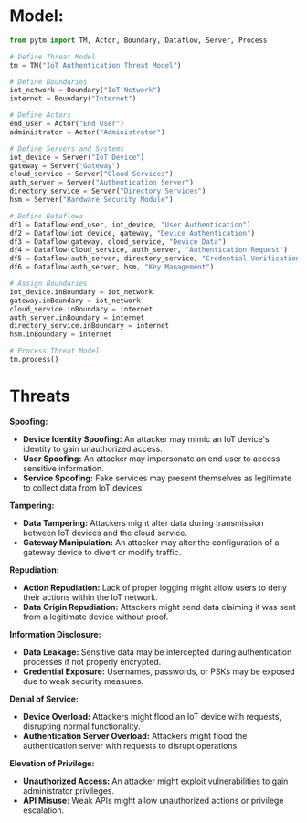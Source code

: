 # Model:

```python
from pytm import TM, Actor, Boundary, Dataflow, Server, Process

# Define Threat Model
tm = TM("IoT Authentication Threat Model")

# Define Boundaries
iot_network = Boundary("IoT Network")
internet = Boundary("Internet")

# Define Actors
end_user = Actor("End User")
administrator = Actor("Administrator")

# Define Servers and Systems
iot_device = Server("IoT Device")
gateway = Server("Gateway")
cloud_service = Server("Cloud Services")
auth_server = Server("Authentication Server")
directory_service = Server("Directory Services")
hsm = Server("Hardware Security Module")

# Define Dataflows
df1 = Dataflow(end_user, iot_device, "User Authentication")
df2 = Dataflow(iot_device, gateway, "Device Authentication")
df3 = Dataflow(gateway, cloud_service, "Device Data")
df4 = Dataflow(cloud_service, auth_server, "Authentication Request")
df5 = Dataflow(auth_server, directory_service, "Credential Verification")
df6 = Dataflow(auth_server, hsm, "Key Management")

# Assign Boundaries
iot_device.inBoundary = iot_network
gateway.inBoundary = iot_network
cloud_service.inBoundary = internet
auth_server.inBoundary = internet
directory_service.inBoundary = internet
hsm.inBoundary = internet

# Process Threat Model
tm.process()
```

# Threats

**Spoofing:**

- **Device Identity Spoofing:** An attacker may mimic an IoT device's identity to gain unauthorized access.
- **User Spoofing:** An attacker may impersonate an end user to access sensitive information.
- **Service Spoofing:** Fake services may present themselves as legitimate to collect data from IoT devices.

**Tampering:**

- **Data Tampering:** Attackers might alter data during transmission between IoT devices and the cloud service.
- **Gateway Manipulation:** An attacker may alter the configuration of a gateway device to divert or modify traffic.

**Repudiation:**

- **Action Repudiation:** Lack of proper logging might allow users to deny their actions within the IoT network.
- **Data Origin Repudiation:** Attackers might send data claiming it was sent from a legitimate device without proof.

**Information Disclosure:**

- **Data Leakage:** Sensitive data may be intercepted during authentication processes if not properly encrypted.
- **Credential Exposure:** Usernames, passwords, or PSKs may be exposed due to weak security measures.

**Denial of Service:**

- **Device Overload:** Attackers might flood an IoT device with requests, disrupting normal functionality.
- **Authentication Server Overload:** Attackers might flood the authentication server with requests to disrupt operations.

**Elevation of Privilege:**

- **Unauthorized Access:** An attacker might exploit vulnerabilities to gain administrator privileges.
- **API Misuse:** Weak APIs might allow unauthorized actions or privilege escalation.